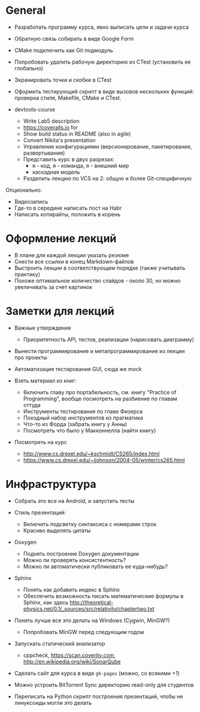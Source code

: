 # General
  - Разработать программу курса, явно выписать цели и задачи курса
  - Обратную связь собирать в виде Google Form
  - CMake подключить как Git подмодуль
  - Попробовать удалить рабочую директорию из CTest (установить ее глобально)
  - Экранировать точки и скобки в CTest
  - Оформить тестирующий скрипт в виде вызовов нескольких функций: проверка
    стиля, Makefile, CMake и CTest.

 - devtools-course
   - Write Lab5 description
   - <https://coveralls.io> for
   - Show build status in README (also in agile)
   - Convert Nikita's presentation
   - Управление конфигурациями (версионирование, пакетирование, развертывание)
   - Представить курс в двух разрезах:
     - я - код, я - команда, я - внешний мир
     - каскадная модель
   - Разделить лекцию по VCS на 2: общую и более Git-специфичную

Опционально:
  - Видеозапись
  - Где-то в середине написать пост на Habr
  - Написать копирайты, положить в корень

# Оформление лекций
  - В плане для каждой лекции указать резюме
  - Снести все ссылки в конец Markdown-файлов
  - Выстроить лекции в соответствующем порядке (также учитывать практику)
  - Похоже оптимальное количество слайдов - около 30,
    но можно увеличивать за счет картинок

# Заметки для лекций
  - Важные утверждения
    - Приоритетность API, тестов, реализации (нарисовать диаграмму)

  - Вынести программирование и метапрограммирование из лекции про проекты
  - Автоматизация тестирования GUI, сюда же mock

  - Взять материал из книг:
    - Включить главу про портабельность, см. книгу "Practice of Programming",
      вообще посмотреть на разбиение по главам оттуда
    - Инструменты тестирования по главе Физерса
    - Походный набор инструментов из прагматика
    - Что-то из Форда (забрать книгу у Анны)
    - Посмотреть что было у Макконнелла (найти книгу)

  - Посмотреть на курс
    - <http://www.cs.drexel.edu/~kschmidt/CS265/index.html>
    - <https://www.cs.drexel.edu/~jjohnson/2004-05/winter/cs265.html>

# Инфраструктура
  - Собрать это все на Android, и запустить тесты
  - Стиль презентаций:
    - Включить подсветку синтаксиса с номерами строк
    - Красиво выделять цитаты

  - Doxygen
    - Поднять построение Doxygen документации
    - Можно ли проверять консистентность?
    - Можно ли автоматически публиковать ее куда-нибудь?
  - Sphinx
    - Понять как добавить индекс в Sphinx
    - Обеспечить возможность писать математические формулы в Sphinx, как здесь
      <http://theoretical-physics.net/0.1/_sources/src/relativity/chaptertwo.txt>
  - Понять лучше все это делать на Windows (Cygwin, MinGW?)
    - Попробовать MinGW перед следующим годом
  - Запускать статический анализатор
    - cppcheck, <https://scan.coverity.com>, <http://en.wikipedia.org/wiki/SonarQube>
  - Сделать сайт для курса в виде `gh-pages` (можно, со всякими +1)
  - Можно устроить BitTorrent Sync директорию read-only для студентов
  - Переписать на Python скрипт построения презентаций, чтобы не линуксоиды
    могли это делать